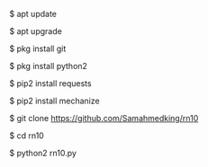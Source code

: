 $ apt update

$ apt upgrade

$ pkg install git

$ pkg install python2

$ pip2 install requests 

$ pip2 install mechanize

$ git clone https://github.com/Samahmedking/rn10

$ cd rn10

$ python2 rn10.py
